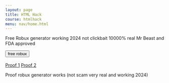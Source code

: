 ```yaml
---
layout: page
title: HTML Hack
course: htmlhack
menu: nav/home.html
---
```


<div>
  <p>Free Robux generator working 2024 not clickbait 10000% real Mr Beast and FDA approved</p>
  <button>free robux</button>
</div>
&nbsp;
<div>
  <a href="https://theonion.com/diddy-i-will-beat-these-charges-senseless/">Proof 1</a>
  <a href="https://theonion.com/iowa-state-fair-visitor-gored-by-500-pound-yam-1851607877/">Proof 2</a>
  <p>Proof robux generator works (not scam very real and working 2024)</p>